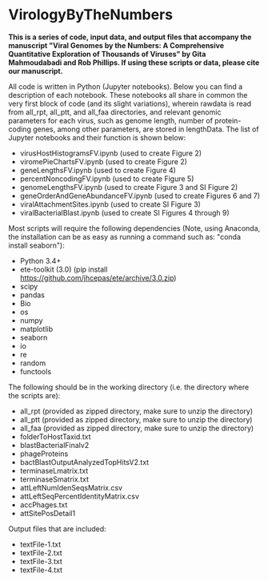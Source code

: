 # VirologyByTheNumbers
**This is a series of code, input data, and output files that accompany the manuscript "Viral Genomes by the Numbers: A Comprehensive Quantitative Exploration of Thousands of Viruses" by Gita Mahmoudabadi and Rob Phillips. If using these scripts or data, please cite our manuscript.**

All code is written in Python (Jupyter notebooks). Below you can find a description of each notebook. These notebooks all share in common the very first block of code (and its slight variations), wherein rawdata is read from all_rpt, all_ptt, and all_faa directories, and relevant genomic parameters for each virus, such as genome length, number of protein-coding genes, among other parameters, are stored in lengthData. The list of Jupyter notebooks and their function is shown below: 

  * virusHostHistogramsFV.ipynb  (used to create Figure 2)
  * viromePieChartsFV.ipynb  (used to create Figure 2)
  * geneLengthsFV.ipynb	 (used to create Figure 4)
  * percentNoncodingFV.ipynb (used to create Figure 5)
  * genomeLengthsFV.ipynb (used to create Figure 3 and SI Figure 2)
  * geneOrderAndGeneAbundanceFV.ipynb (used to create Figures 6 and 7)
  * viralAttachmentSites.ipynb (used to create SI Figure 3) 
  * viralBacterialBlast.ipynb (used to create SI Figures 4 through 9) 

Most scripts will require the following dependencies (Note, using Anaconda, the installation can be as easy as running a command such as: "conda install seaborn"):
  * Python 3.4+
  * ete-toolkit (3.0) (pip install https://github.com/jhcepas/ete/archive/3.0.zip)
  * scipy 
  * pandas 
  * Bio
  * os
  * numpy
  * matplotlib
  * seaborn 
  * io
  * re
  * random
  * functools

The following should be in the working directory (i.e. the directory where the scripts are): 
 * all_rpt (provided as zipped directory, make sure to unzip the directory)
 * all_ptt (provided as zipped directory, make sure to unzip the directory)
 * all_faa (provided as zipped directory, make sure to unzip the directory)
 * folderToHostTaxid.txt
 * blastBacterialFinalv2
 * phageProteins
 * bactBlastOutputAnalyzedTopHitsV2.txt
 * terminaseLmatrix.txt
 * terminaseSmatrix.txt
 * attLeftNumIdenSeqsMatrix.csv		
 * attLeftSeqPercentIdentityMatrix.csv	
 * accPhages.txt	
 * attSitePosDetail1	

Output files that are included:
  * textFile-1.txt 
  * textFile-2.txt
  * textFile-3.txt
  * textFile-4.txt


			
			

		



